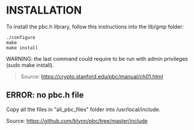 # INSTALLATION
To install the pbc.h library, follow this instructions into the lib/gmp folder:

```
./configure
make
make install
```

WARNING: the last command could require to be run with admin privileges (sudo make install).
> Source: https://crypto.stanford.edu/pbc/manual/ch01.html


## ERROR: no pbc.h file

Copy all the files in "all_pbc_files" folder into /usr/local/include.

Source: https://github.com/blynn/pbc/tree/master/include

